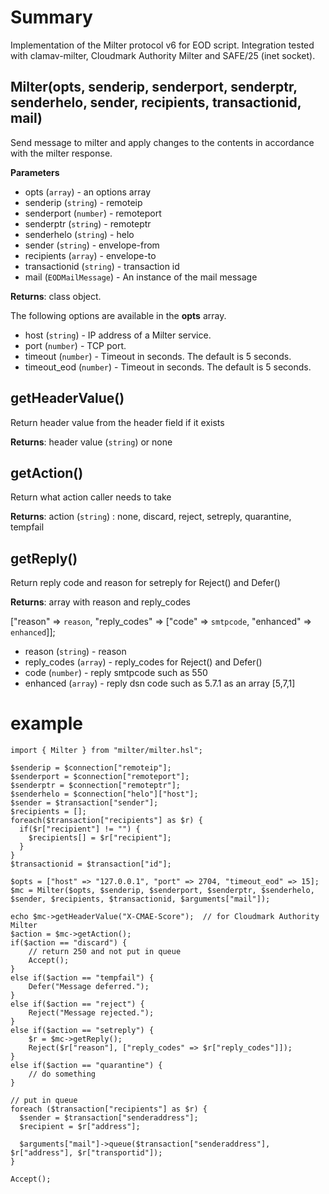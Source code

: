 # Summary

Implementation of the Milter protocol v6 for EOD script.
Integration tested with clamav-milter, Cloudmark Authority Milter and SAFE/25 (inet socket).

## Milter(opts, senderip, senderport, senderptr, senderhelo, sender, recipients, transactionid, mail)

Send message to milter and apply changes to the contents in accordance with the milter response.

**Parameters**

- opts (`array`) - an options array
- senderip (`string`) - remoteip
- senderport (`number`) - remoteport
- senderptr (`string`) - remoteptr
- senderhelo (`string`) - helo
- sender (`string`) - envelope-from
- recipients (`array`) - envelope-to
- transactionid (`string`) - transaction id
- mail (`EODMailMessage`) - An instance of the mail message

**Returns**: class object.

The following options are available in the **opts** array.

- host (`string`) - IP address of a Milter service.
- port (`number`) - TCP port.
- timeout (`number`) - Timeout in seconds. The default is 5 seconds.
- timeout_eod (`number`) - Timeout in seconds. The default is 5 seconds.


## getHeaderValue()

Return header value from the header field if it exists

**Returns**:  header value (`string`) or none


## getAction()

Return what action caller needs to take

**Returns**: action (`string`) : none, discard, reject, setreply, quarantine, tempfail

## getReply()

Return reply code and reason for setreply for Reject() and Defer()

**Returns**: array with reason and reply_codes

["reason" => `reason`, "reply_codes" => ["code" => `smtpcode`, "enhanced" => `enhanced`]];

- reason (`string`) - reason
- reply_codes (`array`) - reply_codes for Reject() and Defer()
- code (`number`) - reply smtpcode such as 550
- enhanced (`array`) - reply dsn code such as 5.7.1 as an array [5,7,1]

# example

```
import { Milter } from "milter/milter.hsl";

$senderip = $connection["remoteip"];
$senderport = $connection["remoteport"];
$senderptr = $connection["remoteptr"];
$senderhelo = $connection["helo"]["host"];
$sender = $transaction["sender"];
$recipients = [];
foreach($transaction["recipients"] as $r) {
  if($r["recipient"] != "") {
    $recipients[] = $r["recipient"];
  }
}
$transactionid = $transaction["id"];

$opts = ["host" => "127.0.0.1", "port" => 2704, "timeout_eod" => 15];
$mc = Milter($opts, $senderip, $senderport, $senderptr, $senderhelo, $sender, $recipients, $transactionid, $arguments["mail"]);

echo $mc->getHeaderValue("X-CMAE-Score");  // for Cloudmark Authority Milter
$action = $mc->getAction();
if($action == "discard") {
    // return 250 and not put in queue
    Accept();
}
else if($action == "tempfail") {
    Defer("Message deferred.");
}
else if($action == "reject") {
    Reject("Message rejected.");
}
else if($action == "setreply") {
    $r = $mc->getReply();
    Reject($r["reason"], ["reply_codes" => $r["reply_codes"]]);
}
else if($action == "quarantine") {
    // do something
}

// put in queue
foreach ($transaction["recipients"] as $r) {
  $sender = $transaction["senderaddress"];
  $recipient = $r["address"];

  $arguments["mail"]->queue($transaction["senderaddress"], $r["address"], $r["transportid"]);
}

Accept();
```
